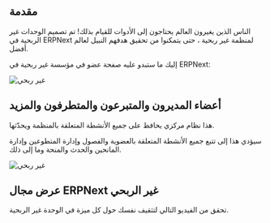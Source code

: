 ## مقدمة

الناس الذين يغيرون العالم يحتاجون إلى الأدوات للقيام بذلك! تم تصميم الوحدات غير الربحية في ERPNext لمنظمة غير ربحية ، حتى يتمكنوا من تحقيق هدفهم النبيل لعالم أفضل.

إليك ما ستبدو عليه صفحة عضو في مؤسسة غير ربحية في ERPNext:

![غير ربحي](https://docs.erpnext.com/files/non-profit-hero-linus.png)

## أعضاء المديرون والمتبرعون والمتطرفون والمزيد

هذا نظام مركزي يحافظ على جميع الأنشطة المتعلقة بالمنظمة ويحدّثها.

سيؤدي هذا إلى تتبع جميع الأنشطة المتعلقة بالعضوية والفصول وإدارة المتطوعين وإدارة المانحين والحدث والمنحة وما إلى ذلك.

![غير ربحي](https://docs.erpnext.com/files/chapter.png)

## عرض مجال ERPNext غير الربحي

تحقق من الفيديو التالي لتثقيف نفسك حول كل ميزة في الوحدة غير الربحية.